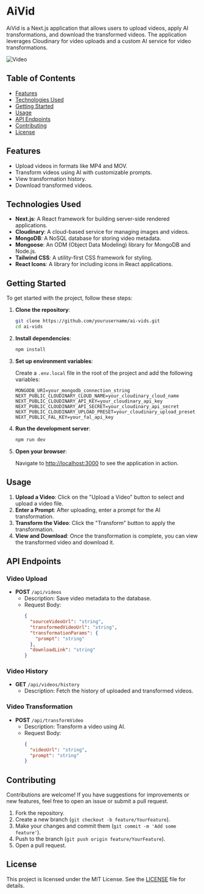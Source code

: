 # AiVid

AiVid is a Next.js application that allows users to upload videos, apply AI transformations, and download the transformed videos. The application leverages Cloudinary for video uploads and a custom AI service for video transformations.

![Video](https://drive.google.com/uc?export=view&id=1xKpyKcVegVE2d_Ft3adQ6moeiTisYi_D)

## Table of Contents

- [Features](#features)
- [Technologies Used](#technologies-used)
- [Getting Started](#getting-started)
- [Usage](#usage)
- [API Endpoints](#api-endpoints)
- [Contributing](#contributing)
- [License](#license)

## Features

- Upload videos in formats like MP4 and MOV.
- Transform videos using AI with customizable prompts.
- View transformation history.
- Download transformed videos.

## Technologies Used

- **Next.js**: A React framework for building server-side rendered applications.
- **Cloudinary**: A cloud-based service for managing images and videos.
- **MongoDB**: A NoSQL database for storing video metadata.
- **Mongoose**: An ODM (Object Data Modeling) library for MongoDB and Node.js.
- **Tailwind CSS**: A utility-first CSS framework for styling.
- **React Icons**: A library for including icons in React applications.

## Getting Started

To get started with the project, follow these steps:

1. **Clone the repository**:

   ```bash
   git clone https://github.com/yourusername/ai-vids.git
   cd ai-vids
   ```

2. **Install dependencies**:

   ```bash
   npm install
   ```

3. **Set up environment variables**:

   Create a `.env.local` file in the root of the project and add the following variables:

   ```plaintext
   MONGODB_URI=your_mongodb_connection_string
   NEXT_PUBLIC_CLOUDINARY_CLOUD_NAME=your_cloudinary_cloud_name
   NEXT_PUBLIC_CLOUDINARY_API_KEY=your_cloudinary_api_key
   NEXT_PUBLIC_CLOUDINARY_API_SECRET=your_cloudinary_api_secret
   NEXT_PUBLIC_CLOUDINARY_UPLOAD_PRESET=your_cloudinary_upload_preset
   NEXT_PUBLIC_FAL_KEY=your_fal_api_key
   ```

4. **Run the development server**:

   ```bash
   npm run dev
   ```

5. **Open your browser**:

   Navigate to [http://localhost:3000](http://localhost:3000) to see the application in action.

## Usage

1. **Upload a Video**: Click on the "Upload a Video" button to select and upload a video file.
2. **Enter a Prompt**: After uploading, enter a prompt for the AI transformation.
3. **Transform the Video**: Click the "Transform" button to apply the transformation.
4. **View and Download**: Once the transformation is complete, you can view the transformed video and download it.

## API Endpoints

### Video Upload

- **POST** `/api/videos`
  - Description: Save video metadata to the database.
  - Request Body:
    ```json
    {
      "sourceVideoUrl": "string",
      "transformedVideoUrl": "string",
      "transformationParams": {
        "prompt": "string"
      },
      "downloadLink": "string"
    }
    ```

### Video History

- **GET** `/api/videos/history`
  - Description: Fetch the history of uploaded and transformed videos.

### Video Transformation

- **POST** `/api/transformVideo`
  - Description: Transform a video using AI.
  - Request Body:
    ```json
    {
      "videoUrl": "string",
      "prompt": "string"
    }
    ```

## Contributing

Contributions are welcome! If you have suggestions for improvements or new features, feel free to open an issue or submit a pull request.

1. Fork the repository.
2. Create a new branch (`git checkout -b feature/YourFeature`).
3. Make your changes and commit them (`git commit -m 'Add some feature'`).
4. Push to the branch (`git push origin feature/YourFeature`).
5. Open a pull request.

## License

This project is licensed under the MIT License. See the [LICENSE](LICENSE) file for details.
